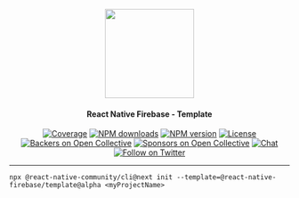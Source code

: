 <p align="center">
  <a href="https://invertase.io/oss/react-native-firebase">
    <img width="160px" src="https://i.imgur.com/JIyBtKW.png"><br/>
  </a>
  <h4 align="center">React Native Firebase - Template</h2>
</p>

<p align="center">
  <a href="https://api.rnfirebase.io/coverage/template/detail"><img src="https://api.rnfirebase.io/coverage/template/badge?style=flat-square" alt="Coverage"></a>
  <a href="https://www.npmjs.com/package/@react-native-firebase/template"><img src="https://img.shields.io/npm/dm/@react-native-firebase/template.svg?style=flat-square" alt="NPM downloads"></a>
  <a href="https://www.npmjs.com/package/@react-native-firebase/template"><img src="https://img.shields.io/npm/v/@react-native-firebase/template.svg?style=flat-square" alt="NPM version"></a>
  <a href="/LICENSE"><img src="https://img.shields.io/npm/l/react-native-firebase.svg?style=flat-square" alt="License"></a>
  <a href="#backers"><img src="https://opencollective.com/react-native-firebase/backers/badge.svg?style=flat-square" alt="Backers on Open Collective"></a>
  <a href="#sponsors"><img src="https://opencollective.com/react-native-firebase/sponsors/badge.svg?style=flat-square" alt="Sponsors on Open Collective"></a>
  <a href="https://discord.gg/C9aK28N"><img src="https://img.shields.io/discord/295953187817521152.svg?logo=discord&style=flat-square&colorA=7289da&label=discord" alt="Chat"></a>
  <a href="https://twitter.com/rnfirebase"><img src="https://img.shields.io/twitter/follow/rnfirebase.svg?style=social&label=Follow" alt="Follow on Twitter"></a>
</p>

---

```
npx @react-native-community/cli@next init --template=@react-native-firebase/template@alpha <myProjectName>
```
